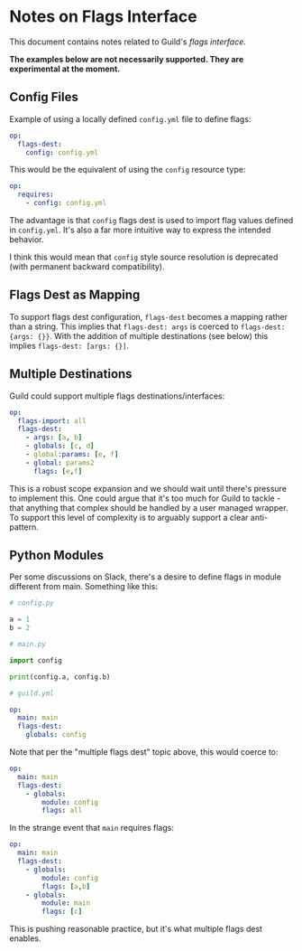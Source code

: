 # Notes on Flags Interface

This document contains notes related to Guild's *flags interface*.

**The examples below are not necessarily supported. They are
experimental at the moment.**

## Config Files

Example of using a locally defined `config.yml` file to define flags:

``` yaml
op:
  flags-dest:
    config: config.yml
```

This would be the equivalent of using the `config` resource type:

``` yaml
op:
  requires:
    - config: config.yml
```

The advantage is that `config` flags dest is used to import flag
values defined in `config.yml`. It's also a far more intuitive way to
express the intended behavior.

I think this would mean that `config` style source resolution is
deprecated (with permanent backward compatibility).

## Flags Dest as Mapping

To support flags dest configuration, `flags-dest` becomes a mapping
rather than a string. This implies that `flags-dest: args` is coerced
to `flags-dest: {args: {}}`. With the addition of multiple
destinations (see below) this implies `flags-dest: [args: {}]`.

## Multiple Destinations

Guild could support multiple flags destinations/interfaces:

``` yaml
op:
  flags-import: all
  flags-dest:
    - args: [a, b]
    - globals: [c, d]
    - global:params: [e, f]
    - global: params2
      flags: [e,f]
```

This is a robust scope expansion and we should wait until there's
pressure to implement this. One could argue that it's too much for
Guild to tackle - that anything that complex should be handled by a
user managed wrapper. To support this level of complexity is to
arguably support a clear anti-pattern.

## Python Modules

Per some discussions on Slack, there's a desire to define flags in
module different from main. Something like this:

``` python
# config.py

a = 1
b = 2
```

``` python
# main.py

import config

print(config.a, config.b)
```

``` yaml
# guild.yml

op:
  main: main
  flags-dest:
    globals: config
```

Note that per the "multiple flags dest" topic above, this would coerce
to:

``` yaml
op:
  main: main
  flags-dest:
    - globals:
        module: config
        flags: all
```

In the strange event that `main` requires flags:

``` yaml
op:
  main: main
  flags-dest:
    - globals:
        module: config
        flags: [a,b]
    - globals:
        module: main
        flags: [c]
```

This is pushing reasonable practice, but it's what multiple flags dest
enables.
